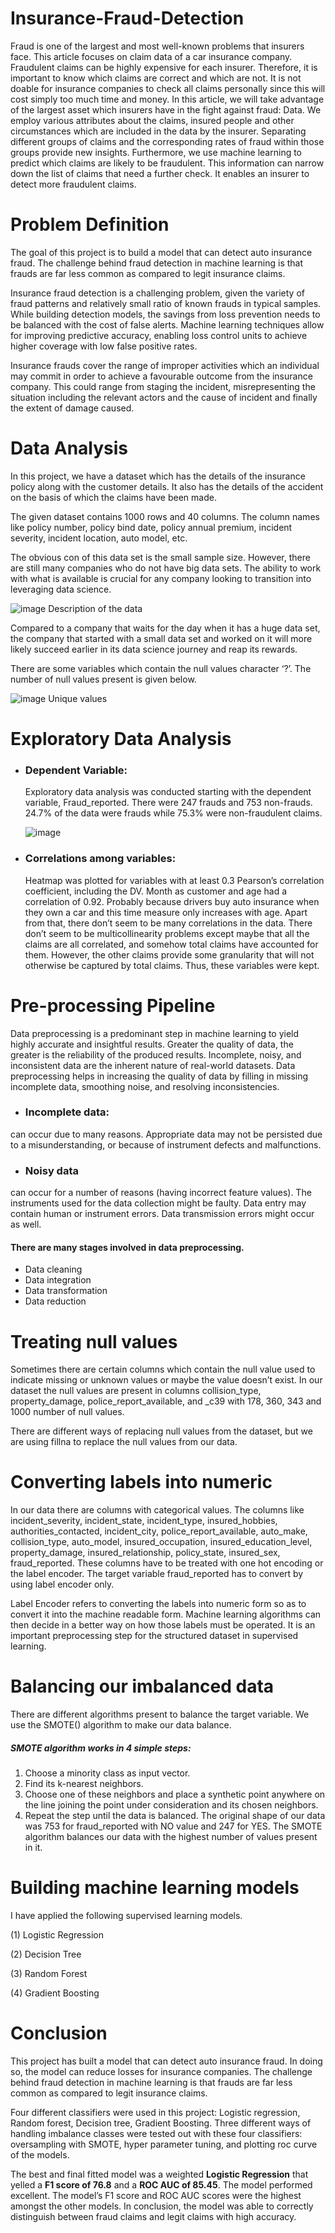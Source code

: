 # Insurance-Fraud-Detection
Fraud is one of the largest and most well-known problems that insurers face. This article focuses on claim data of a car insurance company. Fraudulent claims can be highly expensive for each insurer. Therefore, it is important to know which claims are correct and which are not. It is not doable for insurance companies to check all claims personally since this will cost simply too much time and money. In this article, we will take advantage of the largest asset which insurers have in the fight against fraud: Data. We employ various attributes about the claims, insured people and other circumstances which are included in the data by the insurer. Separating different groups of claims and the corresponding rates of fraud within those groups provide new insights.
Furthermore, we use machine learning to predict which claims are likely to be fraudulent. This information can narrow down the list of claims that need a further check. It enables an insurer to detect more fraudulent claims.
# Problem Definition
The goal of this project is to build a model that can detect auto insurance fraud. The challenge behind fraud detection in machine learning is that frauds are far less common as compared to legit insurance claims.

Insurance fraud detection is a challenging problem, given the variety of fraud patterns and relatively small ratio of known frauds in typical samples. While building detection models, the savings from loss prevention needs to be balanced with the cost of false alerts. Machine learning techniques allow for improving predictive accuracy, enabling loss control units to achieve higher coverage with low false positive rates.

Insurance frauds cover the range of improper activities which an individual may commit in order to achieve a favourable outcome from the insurance company. This could range from staging the incident, misrepresenting the situation including the relevant actors and the cause of incident and finally the extent of damage caused.
# Data Analysis
In this project, we have a dataset which has the details of the insurance policy along with the customer details. It also has the details of the accident on the basis of which the claims have been made.

The given dataset contains 1000 rows and 40 columns. The column names like policy number, policy bind date, policy annual premium, incident severity, incident location, auto model, etc.

The obvious con of this data set is the small sample size. However, there are still many companies who do not have big data sets. The ability to work with what is available is crucial for any company looking to transition into leveraging data science.

![image](https://github.com/PurvaKolhe/Insurance-Fraud-Detection/assets/93534668/43cc4704-2f89-41bd-973c-6cfd03b0e5bd)
                                            Description of the data

Compared to a company that waits for the day when it has a huge data set, the company that started with a small data set and worked on it will more likely succeed earlier in its data science journey and reap its rewards.

There are some variables which contain the null values character ‘?’. The number of null values present is given below.

![image](https://github.com/PurvaKolhe/Insurance-Fraud-Detection/assets/93534668/e6a226d2-0bdf-4528-9f4a-8f954bf5e96e)
  Unique values

# Exploratory Data Analysis
* ### Dependent Variable:
  Exploratory data analysis was conducted starting with the dependent variable, Fraud_reported. There were 247 frauds and 753 non-frauds. 24.7% of the data were frauds while 75.3% were non-fraudulent claims.

  ![image](https://github.com/PurvaKolhe/Insurance-Fraud-Detection/assets/93534668/c3cca6f0-f1ec-4912-9abb-5860ddd8efd5)
 * ### Correlations among variables:
   Heatmap was plotted for variables with at least 0.3 Pearson’s correlation coefficient, including the DV. Month as customer and age had a correlation of 0.92. Probably because drivers buy auto insurance when they own a car and this time measure only increases with age. Apart from that, there don’t seem to be many correlations in the data. There don’t seem to be multicollinearity problems except maybe that all the claims are all correlated, and somehow total claims have accounted for them. However, the other claims provide some granularity that will not otherwise be captured by total claims. Thus, these variables were kept.
# Pre-processing Pipeline
Data preprocessing is a predominant step in machine learning to yield highly accurate and insightful results. Greater the quality of data, the greater is the reliability of the produced results. Incomplete, noisy, and inconsistent data are the inherent nature of real-world datasets. Data preprocessing helps in increasing the quality of data by filling in missing incomplete data, smoothing noise, and resolving inconsistencies.
* ### Incomplete data:
can occur due to many reasons. Appropriate data may not be persisted due to a misunderstanding, or because of instrument defects and malfunctions.
* ### Noisy data
can occur for a number of reasons (having incorrect feature values). The instruments used for the data collection might be faulty. Data entry may contain human or instrument errors. Data transmission errors might occur as well.
#### There are many stages involved in data preprocessing.
* Data cleaning
* Data integration
* Data transformation
* Data reduction
# Treating null values
Sometimes there are certain columns which contain the null value used to indicate missing or unknown values or maybe the value doesn’t exist. In our dataset the null values are present in columns collision_type, property_damage, police_report_available, and _c39 with 178, 360, 343 and 1000 number of null values.

There are different ways of replacing null values from the dataset, but we are using fillna to replace the null values from our data.
# Converting labels into numeric
In our data there are columns with categorical values. The columns like incident_severity, incident_state, incident_type, insured_hobbies, authorities_contacted, incident_city, police_report_available, auto_make, collision_type, auto_model, insured_occupation, insured_education_level, property_damage, insured_relationship, policy_state, insured_sex, fraud_reported. These columns have to be treated with one hot encoding or the label encoder. The target variable fraud_reported has to convert by using label encoder only.

Label Encoder refers to converting the labels into numeric form so as to convert it into the machine readable form. Machine learning algorithms can then decide in a better way on how those labels must be operated. It is an important preprocessing step for the structured dataset in supervised learning.
# Balancing our imbalanced data
There are different algorithms present to balance the target variable. We use the SMOTE() algorithm to make our data balance.
##### SMOTE algorithm works in 4 simple steps:
1. Choose a minority class as input vector.
2. Find its k-nearest neighbors.
3. Choose one of these neighbors and place a synthetic point anywhere on the line joining the point under consideration and its chosen neighbors.
4. Repeat the step until the data is balanced.
The original shape of our data was 753 for fraud_reported with NO value and 247 for YES. The SMOTE algorithm balances our data with the highest number of values present in it.
# Building machine learning models
I have applied the following supervised learning models.

(1) Logistic Regression

(2) Decision Tree

(3) Random Forest

(4) Gradient Boosting
# Conclusion
This project has built a model that can detect auto insurance fraud. In doing so, the model can reduce losses for insurance companies. The challenge behind fraud detection in machine learning is that frauds are far less common as compared to legit insurance claims.

Four different classifiers were used in this project: Logistic regression, Random forest, Decision tree, Gradient Boosting. Three different ways of handling imbalance classes were tested out with these four classifiers: oversampling with SMOTE, hyper parameter tuning, and plotting roc curve of the models.

The best and final fitted model was a weighted <b>Logistic Regression</b> that yelled a <b>F1 score of 76.8</b> and a <b>ROC AUC of 85.45</b>. The model performed excellent. The model’s F1 score and ROC AUC scores were the highest amongst the other models. In conclusion, the model was able to correctly distinguish between fraud claims and legit claims with high accuracy.
